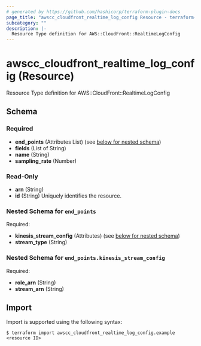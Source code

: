 ```yaml
---
# generated by https://github.com/hashicorp/terraform-plugin-docs
page_title: "awscc_cloudfront_realtime_log_config Resource - terraform-provider-awscc"
subcategory: ""
description: |-
  Resource Type definition for AWS::CloudFront::RealtimeLogConfig
---
```


# awscc_cloudfront_realtime_log_config (Resource)

Resource Type definition for AWS::CloudFront::RealtimeLogConfig



<!-- schema generated by tfplugindocs -->
## Schema

### Required

- **end_points** (Attributes List) (see [below for nested schema](#nestedatt--end_points))
- **fields** (List of String)
- **name** (String)
- **sampling_rate** (Number)

### Read-Only

- **arn** (String)
- **id** (String) Uniquely identifies the resource.

<a id="nestedatt--end_points"></a>
### Nested Schema for `end_points`

Required:

- **kinesis_stream_config** (Attributes) (see [below for nested schema](#nestedatt--end_points--kinesis_stream_config))
- **stream_type** (String)

<a id="nestedatt--end_points--kinesis_stream_config"></a>
### Nested Schema for `end_points.kinesis_stream_config`

Required:

- **role_arn** (String)
- **stream_arn** (String)

## Import

Import is supported using the following syntax:

```shell
$ terraform import awscc_cloudfront_realtime_log_config.example <resource ID>
```
